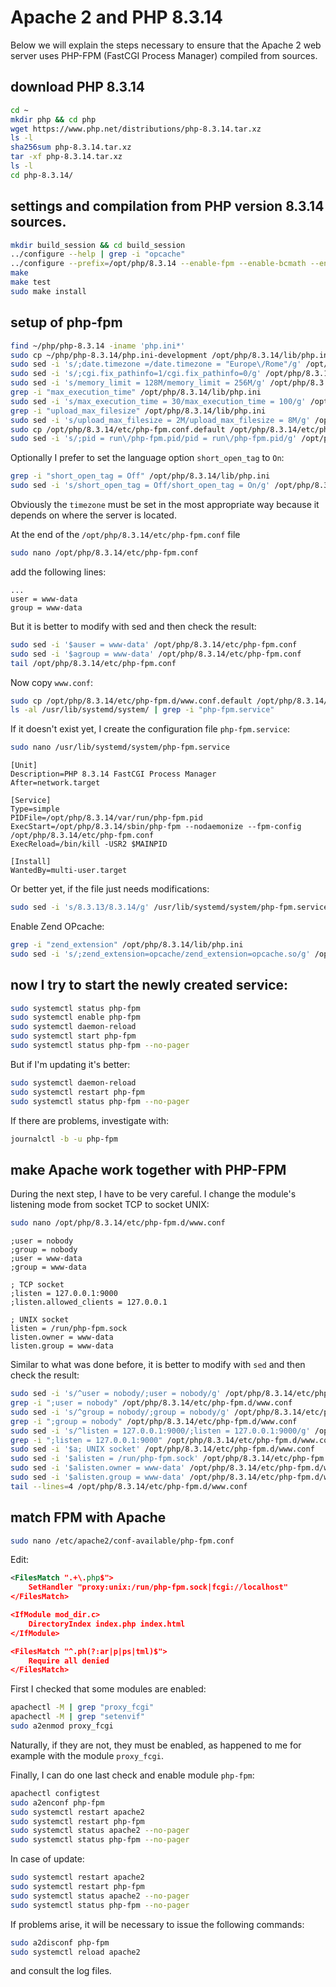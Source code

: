 # Apache 2 and PHP 8.3.14

Below we will explain the steps necessary to ensure that the Apache 2 web server uses PHP-FPM (FastCGI Process Manager) compiled from sources.

## download PHP 8.3.14

```bash
cd ~
mkdir php && cd php
wget https://www.php.net/distributions/php-8.3.14.tar.xz
ls -l
sha256sum php-8.3.14.tar.xz
tar -xf php-8.3.14.tar.xz
ls -l
cd php-8.3.14/
```

## settings and compilation from PHP version 8.3.14 sources.

```bash
mkdir build_session && cd build_session
../configure --help | grep -i "opcache"
../configure --prefix=/opt/php/8.3.14 --enable-fpm --enable-bcmath --enable-ftp --with-openssl --disable-cgi --enable-mbstring --with-curl --with-mysqli --with-pdo-mysql --enable-intl --with-zlib --with-bz2 --enable-gd --with-jpeg --with-gettext --with-gmp --with-xsl --enable-zts --enable-gcov --enable-debug --with-ffi --with-zip --enable-pcntl
make
make test
sudo make install
```

## setup of php-fpm

```bash
find ~/php/php-8.3.14 -iname 'php.ini*'
sudo cp ~/php/php-8.3.14/php.ini-development /opt/php/8.3.14/lib/php.ini
sudo sed -i 's/;date.timezone =/date.timezone = "Europe\/Rome"/g' /opt/php/8.3.14/lib/php.ini
sudo sed -i 's/;cgi.fix_pathinfo=1/cgi.fix_pathinfo=0/g' /opt/php/8.3.14/lib/php.ini
sudo sed -i 's/memory_limit = 128M/memory_limit = 256M/g' /opt/php/8.3.14/lib/php.ini
grep -i "max_execution_time" /opt/php/8.3.14/lib/php.ini
sudo sed -i 's/max_execution_time = 30/max_execution_time = 100/g' /opt/php/8.3.14/lib/php.ini
grep -i "upload_max_filesize" /opt/php/8.3.14/lib/php.ini
sudo sed -i 's/upload_max_filesize = 2M/upload_max_filesize = 8M/g' /opt/php/8.3.14/lib/php.ini
sudo cp /opt/php/8.3.14/etc/php-fpm.conf.default /opt/php/8.3.14/etc/php-fpm.conf
sudo sed -i 's/;pid = run\/php-fpm.pid/pid = run\/php-fpm.pid/g' /opt/php/8.3.14/etc/php-fpm.conf
```

Optionally I prefer to set the language option `short_open_tag` to `On`:

```bash
grep -i "short_open_tag = Off" /opt/php/8.3.14/lib/php.ini
sudo sed -i 's/short_open_tag = Off/short_open_tag = On/g' /opt/php/8.3.14/lib/php.ini
```

Obviously the `timezone` must be set in the most appropriate way because it depends on where the server is located.

At the end of the `/opt/php/8.3.14/etc/php-fpm.conf` file

```bash
sudo nano /opt/php/8.3.14/etc/php-fpm.conf
```

add the following lines:

```text
...
user = www-data
group = www-data
```

But it is better to modify with sed and then check the result:

```bash
sudo sed -i '$auser = www-data' /opt/php/8.3.14/etc/php-fpm.conf
sudo sed -i '$agroup = www-data' /opt/php/8.3.14/etc/php-fpm.conf
tail /opt/php/8.3.14/etc/php-fpm.conf
```

Now copy `www.conf`:

```bash
sudo cp /opt/php/8.3.14/etc/php-fpm.d/www.conf.default /opt/php/8.3.14/etc/php-fpm.d/www.conf
ls -al /usr/lib/systemd/system/ | grep -i "php-fpm.service"
```

If it doesn't exist yet, I create the configuration file `php-fpm.service`:

```bash
sudo nano /usr/lib/systemd/system/php-fpm.service
```

```text
[Unit]
Description=PHP 8.3.14 FastCGI Process Manager
After=network.target

[Service]
Type=simple
PIDFile=/opt/php/8.3.14/var/run/php-fpm.pid
ExecStart=/opt/php/8.3.14/sbin/php-fpm --nodaemonize --fpm-config /opt/php/8.3.14/etc/php-fpm.conf
ExecReload=/bin/kill -USR2 $MAINPID

[Install]
WantedBy=multi-user.target
```

Or better yet, if the file just needs modifications:

```bash
sudo sed -i 's/8.3.13/8.3.14/g' /usr/lib/systemd/system/php-fpm.service
```

Enable Zend OPcache:

```bash
grep -i "zend_extension" /opt/php/8.3.14/lib/php.ini
sudo sed -i 's/;zend_extension=opcache/zend_extension=opcache.so/g' /opt/php/8.3.14/lib/php.ini
```

## now I try to start the newly created service:

```bash
sudo systemctl status php-fpm
sudo systemctl enable php-fpm
sudo systemctl daemon-reload
sudo systemctl start php-fpm
sudo systemctl status php-fpm --no-pager
```

But if I'm updating it's better:

```bash
sudo systemctl daemon-reload
sudo systemctl restart php-fpm
sudo systemctl status php-fpm --no-pager
```

If there are problems, investigate with:

```bash
journalctl -b -u php-fpm
```

## make Apache work together with PHP-FPM

During the next step, I have to be very careful.
I change the module's listening mode from socket TCP to socket UNIX:

```bash
sudo nano /opt/php/8.3.14/etc/php-fpm.d/www.conf
```

```text
;user = nobody
;group = nobody
;user = www-data
;group = www-data

; TCP socket
;listen = 127.0.0.1:9000
;listen.allowed_clients = 127.0.0.1

; UNIX socket
listen = /run/php-fpm.sock
listen.owner = www-data
listen.group = www-data
```

Similar to what was done before, it is better to modify with `sed` and then check the result:

```bash
sudo sed -i 's/^user = nobody/;user = nobody/g' /opt/php/8.3.14/etc/php-fpm.d/www.conf
grep -i ";user = nobody" /opt/php/8.3.14/etc/php-fpm.d/www.conf
sudo sed -i 's/^group = nobody/;group = nobody/g' /opt/php/8.3.14/etc/php-fpm.d/www.conf
grep -i ";group = nobody" /opt/php/8.3.14/etc/php-fpm.d/www.conf
sudo sed -i 's/^listen = 127.0.0.1:9000/;listen = 127.0.0.1:9000/g' /opt/php/8.3.14/etc/php-fpm.d/www.conf
grep -i ";listen = 127.0.0.1:9000" /opt/php/8.3.14/etc/php-fpm.d/www.conf
sudo sed -i '$a; UNIX socket' /opt/php/8.3.14/etc/php-fpm.d/www.conf
sudo sed -i '$alisten = /run/php-fpm.sock' /opt/php/8.3.14/etc/php-fpm.d/www.conf
sudo sed -i '$alisten.owner = www-data' /opt/php/8.3.14/etc/php-fpm.d/www.conf
sudo sed -i '$alisten.group = www-data' /opt/php/8.3.14/etc/php-fpm.d/www.conf
tail --lines=4 /opt/php/8.3.14/etc/php-fpm.d/www.conf
```

## match FPM with Apache

```bash
sudo nano /etc/apache2/conf-available/php-fpm.conf
```

Edit:

```xml
<FilesMatch ".+\.php$">
    SetHandler "proxy:unix:/run/php-fpm.sock|fcgi://localhost"
</FilesMatch>

<IfModule mod_dir.c>
    DirectoryIndex index.php index.html
</IfModule>

<FilesMatch "^.ph(?:ar|p|ps|tml)$">
    Require all denied
</FilesMatch>
```

First I checked that some modules are enabled:

```bash
apachectl -M | grep "proxy_fcgi"
apachectl -M | grep "setenvif"
sudo a2enmod proxy_fcgi
```

Naturally, if they are not, they must be enabled, as happened to me for example with the module `proxy_fcgi`.

Finally, I can do one last check and enable module `php-fpm`:

```bash
apachectl configtest
sudo a2enconf php-fpm
sudo systemctl restart apache2
sudo systemctl restart php-fpm
sudo systemctl status apache2 --no-pager
sudo systemctl status php-fpm --no-pager
```

In case of update:

```bash
sudo systemctl restart apache2
sudo systemctl restart php-fpm
sudo systemctl status apache2 --no-pager
sudo systemctl status php-fpm --no-pager
```

If problems arise, it will be necessary to issue the following commands: 

```bash
sudo a2disconf php-fpm
sudo systemctl reload apache2
```

and consult the log files.
